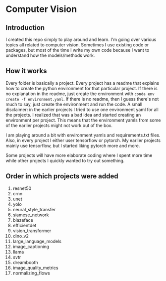 # Computer Vision


## Introduction
I created this repo simply to play around and learn. I'm going over various topics all related to computer vision.
Sometimes I use existing code or packages, but most of the time I write my own code because I want to understand
how the models/methods work.


## How it works
Every folder is basically a project. Every project has a readme that explains how to create the python environment
for that particular project. If there is no explanation in the readme, just create the environment with 
`conda env create -f environment.yaml`. If there is no readme, then I guess there's not much to say, just create the
environment and run the code.
A small disclaimer: in the earlier projects I tried to use one environment yaml for all the projects. I realized that
was a bad idea and started creating an environment per project. This means that the environment yamls from some of the 
earlier projects might not work out of the box.

I am playing around a bit with environment yamls and requirements.txt files. Also, in every project I either user 
tensorflow or pytorch. My earlier projects mainly use tensorflow, but I started liking pytorch more and more.

Some projects will have more elaborate coding where I spent more time while other projects I quickly wanted to try
out something.


## Order in which projects were added
1. resnet50
2. crnn
3. unet
4. yolo
5. neural_style_transfer
6. siamese_network
7. blazeface
8. efficientdet
9. vision_transformer
10. dino_v2
11. large_language_models
12. image_captioning
13. llama
14. svtr
15. dreambooth
16. image_quality_metrics
17. normalizing_flows
